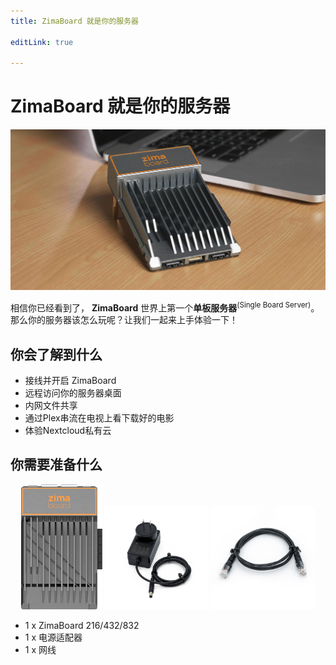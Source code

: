```yaml
---
title: ZimaBoard 就是你的服务器

editLink: true

---
```


# ZimaBoard 就是你的服务器

![ZimaBoard](/images/ZimaBoard/g4.jpeg)

相信你已经看到了， **ZimaBoard** 世界上第一个**单板服务器**<sup>(Single Board Server)</sup>。
那么你的服务器该怎么玩呢？让我们一起来上手体验一下！

## 你会了解到什么

- 接线并开启 ZimaBoard
- 远程访问你的服务器桌面
- 内网文件共享
- 通过Plex串流在电视上看下载好的电影
- 体验Nextcloud私有云


## 你需要准备什么

<!-- 
![ZimaBoard](/images/ZimaBoard/product_1.png)
![PowerAdapter](/images/Accessories/12V-3A-Power-Adapter-1.jpg)
![EthernetCable](/images/Accessories/Cat5e-Ethernet-Cable-1.jpg)
 -->

<p style="text-align: center;" >
  <img src="/images/ZimaBoard/product_1.png" style="max-width: 33%; max-height: 200px;" />
  <img src="/images/Accessories/12V-3A-Power-Adapter-1.jpg" style="max-width: 33%; max-height: 200px;" />
  <img src="/images/Accessories/Cat5e-Ethernet-Cable-1.jpg" style="max-width: 33%; max-height: 200px;" />
</p>

- 1 x ZimaBoard 216/432/832
- 1 x 电源适配器
- 1 x 网线